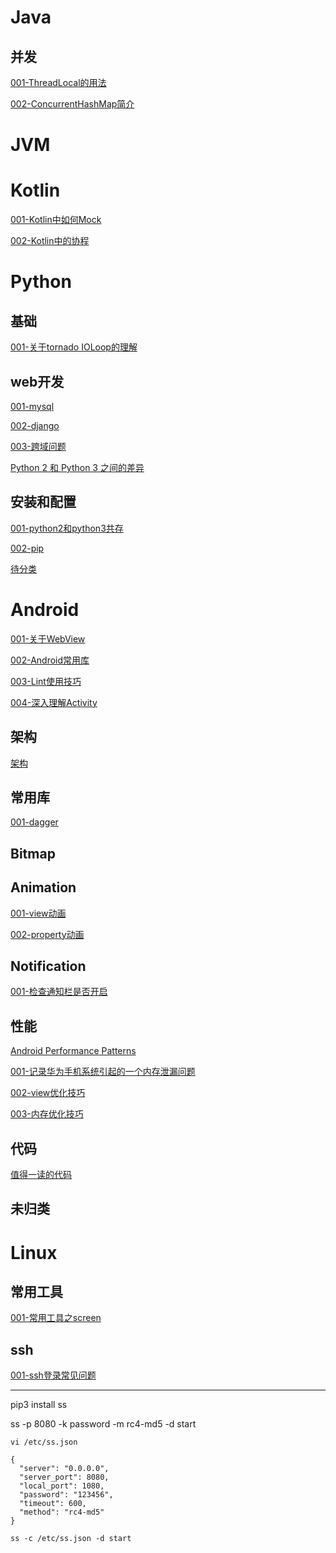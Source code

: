 # Java
## 并发
[001-ThreadLocal的用法](java/concurrent/001-threadlocal.md)

[002-ConcurrentHashMap简介](java/concurrent/002-concurrent-hashmap.md)

# JVM

# Kotlin
[001-Kotlin中如何Mock](kotlin/001-kotlin-mock.md)

[002-Kotlin中的协程](kotlin/002-kotlin-coroutines.md)

# Python
## 基础
[001-关于tornado IOLoop的理解](python/basic/001-io-loop.md)

## web开发

[001-mysql](python/django/001-mysql.md)

[002-django](python/django/002-django.md)

[003-跨域问题](python/django/003-django-csrf.md)

[Python 2 和 Python 3 之间的差异](python/python2-vs-python3.md)

## 安装和配置

[001-python2和python3共存](python/install/001-python2-python3.md)

[002-pip](python/install/002-pip.md)

[待分类](python/todo.md)

# Android

[001-关于WebView](android/001-webview.md)

[002-Android常用库](android/002-android-lib.md)

[003-Lint使用技巧](android/003-lint.md)

[004-深入理解Activity](android/004-activity.md)

## 架构
[架构](android/lib/002-arch.md)

## 常用库
[001-dagger](android/lib/001-dagger.md)


## Bitmap

## Animation

[001-view动画](#)

[002-property动画](android/animation/002-property-animation.md)

## Notification

[001-检查通知栏是否开启](android/notification/001-are-notifications-enabled.md)

## 性能
[Android Performance Patterns](android/performance/000-note.md)

[001-记录华为手机系统引起的一个内存泄漏问题](android/performance/004-huawei-memory-leak.md)

[002-view优化技巧](android/performance/002-view-opt.md)

[003-内存优化技巧](android/performance/003-app-mem-opt.md)

## 代码
[值得一读的代码](android/code.md)

## 未归类

# Linux
## 常用工具

[001-常用工具之screen](linux/tools-screen.md)

## ssh
[001-ssh登录常见问题](linux/ssh/001-ssh-login.md)

---

pip3 install ss

ss -p 8080 -k password -m rc4-md5 -d start

```
vi /etc/ss.json

{
  "server": "0.0.0.0",
  "server_port": 8080,
  "local_port": 1080,
  "password": "123456",
  "timeout": 600,
  "method": "rc4-md5"
}

ss -c /etc/ss.json -d start
```
